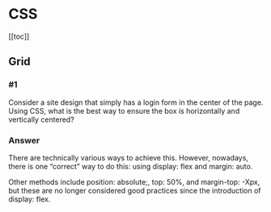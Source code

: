 # CSS
[[toc]]

## Grid
### #1
Consider a site design that simply has a login form in the center of the page. Using CSS, what is the best way to ensure the box is horizontally and vertically centered?
### Answer
There are technically various ways to achieve this. However, nowadays, there is one “correct” way to do this: using display: flex and margin: auto.

Other methods include position: absolute;, top: 50%, and margin-top: -Xpx, but these are no longer considered good practices since the introduction of display: flex.

